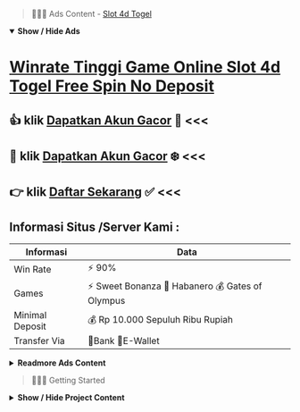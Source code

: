 > :red_circle::red_circle::red_circle: Ads Content - [Slot 4d Togel](https://atom.io/packages/slot-4d-togel)

<details open><summary><b>Show / Hide Ads</b></summary>

# [Winrate Tinggi Game Online Slot 4d Togel Free Spin No Deposit](https://atom.io/packages/slot-4d-togel)
## :thumbsup: klik [Dapatkan Akun Gacor](https://178.128.112.84/slot/) :100: <<< 
## :heart_decoration: klik [Dapatkan Akun Gacor](https://178.128.112.84/togel/) :snowflake: <<< 
## :point_right: klik [Daftar Sekarang](https://178.128.112.84/register/) :white_check_mark: <<< 

## Informasi Situs /Server Kami : 

| Informasi  | Data |
| ------------- | ------------- |
| Win Rate  | ⚡ 90% |
| Games  | ⚡ Sweet Bonanza 🔱 Habanero 💰 Gates of Olympus |
| Minimal Deposit  | 💰 Rp 10.000 Sepuluh Ribu Rupiah |
| Transfer Via  | 🏅Bank 🏅E-Wallet |

<details><summary><b>Readmore Ads Content</b></summary>

## Table Of Content
- [Ini Dia Cheat Slot Olympus](#slot-olympus)
- [Cara Kerja Slot Online Pragmatic](#slot-online-pragmatic)
- [Rekomendasi Tergacor Permainan Slot Sweet Bonanza](#permainan-slot-sweet-bonanza)
- [Rekomendasi Terbaik Info Slot Gacor Hari Ini](#info-slot-gacor-hari-ini)
- [Kode Rahasia Bonus New Member 100 Slot Game](#bonus-new-member-100-slot-game)
- [Game Online Agen Toto Play](#agen-toto-play)
- [Sharing Gacor Situs Slot Gacor 2022](#situs-slot-gacor-2022)

## Slot Olympus
Memilih Agen Slot Resmi, Untuk dapat meraih ketangguhan yang besar, Anda nggak sanggup permainan dalam sembarangan agen judi slot online. Hanya pada situs layanan slot unggul beserta formal bahwa akan memberikan saudara kemahiran bermain yang jauh bertambah menyenangkan lalu bermanfaat untuk para pemain. Dengan menuruti pada situs sah mereka nggak akan menipu Kamu ketika bermain. Justru sebaliknya, Kamu akan dilayani sama patut era permainan dekat situs judi online agentotoplay.
## Slot Online Pragmatic
Charles August Fey yaitu orang utama yang menjumpai pertunjukan slot dekat kota San Francisco Calofornia, Amerika Serikat pada tahun 1899. Pada awalnya pertunjukan slot ini bukan digunakan agar bermain menurut profesional. Dulu mesin slot ini diciptakan menjadi daya tarik kecuali buat para pengunjung bar supaya bisa [hadir|ada|berasal} tengah lagi terus ke bar. Awalnya, mainan slot ini hanya dibuat pakai hadiah bercorak cerutu saja. Namun lama kelamaan, banyak orang yang lumayan meminta hadiah duit tunai.Pada akhirnya, mesin slot dana tunai mula dibuat sama nama Liberty Bell. Mesin ini dibuat serta memakai 3 reels bersama 6 gambar yang bertambah menarik perhatian pemain. melimpah member yang pada akhirnya berdatangan untuk bermain serta pasang taruhan di mesin slot yang ia ciptakan. Setiap musim terdapat ribuan orang yang [hadir|ada|berasal} hanya agar permainan bersama melakukan taruhan judi slot dalam bar yang ia buka terutama kali.
## Permainan Slot Sweet Bonanza
Slot Gacor Sweet Bonanza, Game slot gacor pragmatis selama urutan kedua didefinisikan sebagai Sweet Bonanza Xmas. Permainan sweet bonanza rtp mencapai 96,51% bersama pengganda maka 100x lipat menciptakan pertunjukan slot online pencipta dana termudah. Untuk yang mencari game sama tidak sedikit putaran gratis sweet bonanza didefinisikan sebagai seleksian tepat pecinta RTP sebesar 96.51%.
## Info Slot Gacor Hari Ini
Provider Slot Mudah Menang Pragmatic Play, Pragmatic Play didirikan pada tahun 2007 datang kini sudah tidak sedikit pertunjukan yang seru yang disediakan bagi provider pragmatic play beberapa game slot pragmatic yang terpopuler lalu hit ialah sweet bonanza, wild west gold, madame destiny, aztec gems, aztec, cowboy gold karena selain enteng dimainkan game slot pragmatic pula salah suatu mainan yang ringan untuk meraih jackpot.
## Bonus New Member 100 Slot Game
Gunakan Penataan Turbo Spin Buat Bermain, Trik pertama-kali yang mampu kau kerjakan kerjakan jadi pemenang pertunjukan slot pragmatic play ini yaitu sama gunakan penyusunan turbo spin. Turbo spin ini kedepan hendak menolong awak biar bisa mengalahkan mainan menurut sekejap. Lantaran tiap-tiap mainan slot online pragmatic play pastilah mempunyai setting turbo spin. Biasanya sampeyan mampu mendapatkan pertunjukan pragmatic play yang bersifat tombol serta tulisan “turbo spin”. Jika sampeyan pengin memikat keunggulan bermainnya, karenanya penting kerjakan saudara atur turbo spin ini lakukan engkau mengenakan selama percepat nasib-nasiban online itu.
## Agen Toto Play
Daftar Nama Nama 10 Situs Slot Bisa dipercaya 2022

Sebagai bagaian dari Daftar Situs Judi Slot Online Terpercaya 2021 & 2022, AGENTOTOPLAY memakai server unggul pula kadang telah kredibel kualitasnya. Dan lazimnya para provider sangkutan slot terbaru ini sudah mempunyai lisensi legal kelas alam bersama tentu nya server handal untuk menjamin kelancaran para anggota.

Terdapat banyak umat daftar 8 nama nama Situs judi slot online pilihan beserta terpercaya no 1 2022 dari bandar slot yang sering berhasil AGENTOTOPLAY:

1. SLOT PRAGMATICPLAY
2. SLOT PGSOFT
3. SLOT TopTrend Gaming
4. SLOT MICROGAMING
5. SLOT CQ9
6. SLOT Joker123 Gaming
7. SLOT SPADEGAMING
8. SLOT HABANERO
## Situs Slot Gacor 2022
Bermain serta Manual Spin
Pastikan kamu permainan tanpa menggunakan autospin untuk melaksanakan mainan slot olympus. Hal ini membuat bertambah gampang untuk mengontrol mesin slot dengan memenangi taruhan berkali-kali. Terkadang jika sungguh-sungguh sekali waktu menggunakan autospin akan sulit untuk memenangkan apa.

</details>

</details>

> :red_circle::red_circle::red_circle: Getting Started

<details><summary><b>Show / Hide Project Content</b></summary>

#  Project Name / Title : 
ATPEngine Project #74
##  Getting Started : 
These instructions will get you a copy of the project up and running on your local machine for development and testing purposes. See deployment for notes on how to deploy the project on a live system.

##  Installation for ATPEngine Project #74 : 
A step by step guide that will tell you how to get the development environment up and running.
<ul><li>How to install #1</li><li>How to install #2</li><li>How to install #3</li><li>How to install #4</li><li>How to install #5</li><li>How to install #6</li></ul>

##  Usage : 
A few examples of useful commands and/or tasks.
<ul><li>Usage #1</li><li>Usage  #2</li><li>Usage  #3</li><li>Usage #4</li><li>Usage  #5</li><li>Usage  #6</li></ul>

##  Ads Links : 
Get To Know about our other ads.


[Cara Bermain Slot Link Web](https://atom.io/packages/cara-bermain-slot)

[Link Judi Slot Link Web](https://atom.io/packages/link-judi-slot)

[Aplikasi Open Slot Link Web](https://atom.io/packages/aplikasi-open-slot)

[Sph Slot Link Web](https://atom.io/packages/sph-slot)

[Spadegaming Demo Link Web](https://atom.io/packages/spadegaming-demo)

[Slot Demo Olympus Link Web](https://atom.io/packages/slot-demo-olympus)

[Daftar Situs Slot Link Web](https://atom.io/packages/daftar-situs-slot)

[Online Slot Link Web](https://atom.io/packages/online-slot)

[Slot Game Link Web](https://atom.io/packages/slot-game)

[Permainan Slot Online Link Web](https://atom.io/packages/permainan-slot-online)

[Judi Online Slot Link Web](https://atom.io/packages/judi-online-slot)

[Slot Mania Link Web](https://atom.io/packages/slot-mania)

##  Additional Project That Can Be Usefull : 
Get To Know about our other projects.


[ATPEngine Project #96](https://atom.io/packages/atpengine-project-96)

[ATPEngine Project #55](https://atom.io/packages/atpengine-project-55)

[ATPEngine Project #57](https://atom.io/packages/atpengine-project-57)

[ATPEngine Project #33](https://atom.io/packages/atpengine-project-33)

[ATPEngine Project #63](https://atom.io/packages/atpengine-project-63)

[ATPEngine Project #60](https://atom.io/packages/atpengine-project-60)

[ATPEngine Project #10](https://atom.io/packages/atpengine-project-10)

[ATPEngine Project #12](https://atom.io/packages/atpengine-project-12)

[ATPEngine Project #6](https://atom.io/packages/atpengine-project-6)

[ATPEngine Project #30](https://atom.io/packages/atpengine-project-30)

[ATPEngine Project #61](https://atom.io/packages/atpengine-project-61)

[ATPEngine Project #95](https://atom.io/packages/atpengine-project-95)

[ATPEngine Project #18](https://atom.io/packages/atpengine-project-18)

[ATPEngine Project #38](https://atom.io/packages/atpengine-project-38)

##  Master Project : 
Incase you want to know more about our master project, please visit [ATPEngine Home Project](https://atom.io/packages/atpengine-home-project)

</details>
